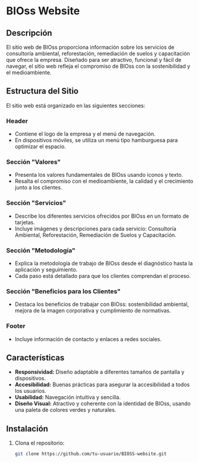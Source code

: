 # BIOss Website

## Descripción
El sitio web de BIOss proporciona información sobre los servicios de consultoría ambiental, reforestación, remediación de suelos y capacitación que ofrece la empresa. Diseñado para ser atractivo, funcional y fácil de navegar, el sitio web refleja el compromiso de BIOss con la sostenibilidad y el medioambiente.

## Estructura del Sitio
El sitio web está organizado en las siguientes secciones:

### Header
- Contiene el logo de la empresa y el menú de navegación.
- En dispositivos móviles, se utiliza un menú tipo hamburguesa para optimizar el espacio.

### Sección "Valores"
- Presenta los valores fundamentales de BIOss usando iconos y texto.
- Resalta el compromiso con el medioambiente, la calidad y el crecimiento junto a los clientes.

### Sección "Servicios"
- Describe los diferentes servicios ofrecidos por BIOss en un formato de tarjetas.
- Incluye imágenes y descripciones para cada servicio: Consultoría Ambiental, Reforestación, Remediación de Suelos y Capacitación.

### Sección "Metodología"
- Explica la metodología de trabajo de BIOss desde el diagnóstico hasta la aplicación y seguimiento.
- Cada paso está detallado para que los clientes comprendan el proceso.

### Sección "Beneficios para los Clientes"
- Destaca los beneficios de trabajar con BIOss: sostenibilidad ambiental, mejora de la imagen corporativa y cumplimiento de normativas.

### Footer
- Incluye información de contacto y enlaces a redes sociales.

## Características
- **Responsividad:** Diseño adaptable a diferentes tamaños de pantalla y dispositivos.
- **Accesibilidad:** Buenas prácticas para asegurar la accesibilidad a todos los usuarios.
- **Usabilidad:** Navegación intuitiva y sencilla.
- **Diseño Visual:** Atractivo y coherente con la identidad de BIOss, usando una paleta de colores verdes y naturales.

## Instalación
1. Clona el repositorio:
   ```bash
   git clone https://github.com/tu-usuario/BIOSS-website.git
